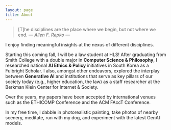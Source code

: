 ```yaml
---
layout: page
title: About
---
```


> [T]he disciplines are the place where we begin, but not where we end.  <cite>― Allen F. Repko ―</cite>

I enjoy finding meaningful insights at the nexus of different disciplines. 

Starting this coming fall, I will be a law student at HLS! After graduating from Smith College with a double major in **Computer Science & Philosophy**, I researched national **AI Ethics & Policy** initiatives in South Korea as a Fulbright Scholar. I also, amongst other endeavors, explored the interplay between **Generative AI** and institutions that serve as key pillars of our society today (e.g., higher education, the law) as a staff researcher at the Berkman Klein Center for Internet & Society.

Over the years, my papers have been accepted by international venues such as the ETHICOMP Conference and the ACM FAccT Conference.

In my free time, I dabble in photorealistic painting, take photos of nearby scenery, meditate, run with my dog, and experiment with the latest GenAI models.





